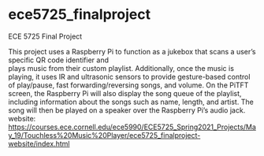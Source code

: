 # ece5725_finalproject
ECE 5725 Final Project

This project uses a Raspberry Pi to function as a jukebox that scans a user’s specific QR code identifier and  
plays music from their custom playlist. Additionally, once the music is playing, it uses IR and ultrasonic sensors to provide
gesture-based control of play/pause, fast forwarding/reversing songs, and volume. On the PiTFT screen, the Raspberry Pi 
will also display the song queue of the playlist, including information about the songs such as name, length, and artist.
The song will then be played on a speaker over the Raspberry Pi’s audio jack. 
website: https://courses.ece.cornell.edu/ece5990/ECE5725_Spring2021_Projects/May_19/Touchless%20Music%20Player/ece5725_finalproject-website/index.html
